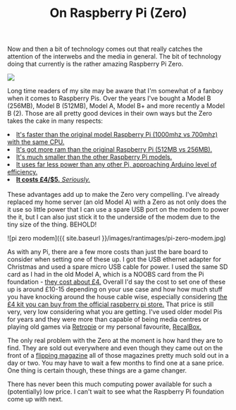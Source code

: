 ﻿---
layout: post
title:  On Raspberry Pi (Zero)
---



Now and then a bit of technology comes out that really catches the attention of the interwebs and the media in general. The bit of technology doing that currently is 
the rather amazing Raspberry Pi Zero.

<a href="https://www.raspberrypi.org/blog/raspberry-pi-zero/"><img src="https://www.raspberrypi.org/wp-content/uploads/2015/11/rsz_img_4054-500x349.jpg"/></a>

Long time readers of my site may be aware that I'm somewhat of a fanboy when it comes to Raspberry Pis. Over the years I've bought a Model B (256MB), Model B (512MB), Model A, 
Model B+ and more recently a Model B (2). Those are all pretty good devices in their own ways but the Zero takes the cake in many respects:
<br>
<li><a href="https://www.raspberrypi.org/blog/raspberry-pi-zero/"> It's faster than the original model Raspberry Pi (1000mhz vs 700mhz) with the same CPU.</a></li>
<li><a href="https://www.raspberrypi.org/blog/raspberry-pi-zero/"> It's got more ram than the original Raspberry Pi (512MB vs 256MB).</a></li>
<li><a href="http://raspi.tv/2015/raspberry-pi-zero-free-on-the-cover-of-this-months-magpi-magazine">It's much smaller than the other Raspberry Pi models.</a></li>
<li><a href="http://raspi.tv/2015/raspberry-pi-zero-power-measurements">It uses far less power than any other Pi, approaching Arduino level of efficiency.</a></li>
<li><a href="http://swag.raspberrypi.org/collections/pi-zero/products/pi-zero"><b>It costs £4/$5.</b><i> Seriously.</i></a></li>
<br>
These advantages add up to make the Zero very compelling. I've already replaced my home server (an old Model A) with a Zero 
as not only does the it use so little power that I can use a spare USB port on the modem to power the it, 
but I can also just stick it to the underside of the modem due to the tiny size of the thing. BEHOLD!

![pi zero modem]({{ site.baseurl }}/images/rantimages/pi-zero-modem.jpg)

As with any Pi, there are a few more costs than just the bare board to consider when setting one of these up. I got the USB ethernet adapter for Christmas and used a spare micro USB cable for power. I used the same SD card as I had in the old Model A, which is a NOOBS card from the Pi foundation - <a href="http://swag.raspberrypi.org/products/noobs-8gb-sd-card">they cost about £4.</a> Overall I'd say the cost to set one of these up is 
around £10-15 depending on your use case and how how much stuff you have knocking around the house cable wise, especially considering  <a href="http://swag.raspberrypi.org/products/pi-zero-cables"> the £4 kit you can buy from the official raspberry pi store.</a> 
That price is still very, very low considering what you are getting. I've used older model Pis for years and they were more than capable of being media centres or playing old games via <a href="http://blog.petrockblock.com/retropie/">Retropie</a> or my personal favourite, <a href="http://www.recalbox.com/">RecalBox.</a>

The only real problem with the Zero at the moment is how hard they are to find. They are sold out everywhere and even though they came out on the front of a 
<a href="https://www.raspberrypi.org/blog/page/3/?fish#did-you-get-a-raspberry-pi-zero">flipping magazine</a> all 
of those magazines pretty much sold out in a day or two. You may have to wait a few months to find one at a sane price. One thing is certain though, these things are a game changer. 

There has never been this much computing power available for such a (potentially) low price. I can't wait to see what the Raspberry Pi foundation come up with next.
